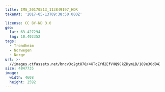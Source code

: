 ```yaml
---
title: IMG_20170513_113849197_HDR
takenAt: '2017-05-13T09:38:50.000Z'

license: CC BY-ND 3.0
geo:
  lat: 63.427294
  lng: 10.402352
tags:
  - Trondheim
  - Norwegen
  - Norge
url: >-
  //images.ctfassets.net/bncv3c2gt878/4XTcZYd2EfVHQ9CkZDymLB/189e30d843e6283976983c8919a95d0c/img_20170513_113849197_hdr_34650781195_o
size: 4847735
image:
  width: 4608
  height: 2592
---
```

